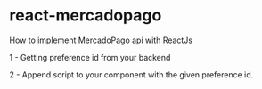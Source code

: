 # react-mercadopago
How to implement MercadoPago api with ReactJs 

1 - Getting preference id from your backend

2 - Append script to your component with the given preference id.
